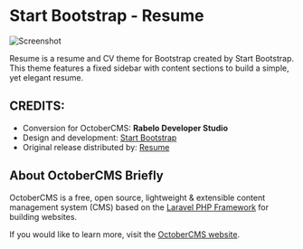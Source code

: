 Start Bootstrap - Resume
==========

![Screenshot](https://camo.githubusercontent.com/004c55aa6f76aa1e3eda11dea3cb0a913fea0ffc/68747470733a2f2f7374617274626f6f7473747261702e636f6d2f6173736574732f696d672f74656d706c617465732f726573756d652e6a7067)

Resume is a resume and CV theme for Bootstrap created by Start Bootstrap. This theme features a fixed sidebar with content sections to build a simple, yet elegant resume.

CREDITS:
--------
* Conversion for OctoberCMS: **Rabelo Developer Studio**
* Design and development: [Start Bootstrap](https://startbootstrap.com)
* Original release distributed by: [Resume](https://startbootstrap.com/template-overviews/resume)

About OctoberCMS Briefly
------------------------
OctoberCMS is a free, open source, lightweight & extensible content management system (CMS) based on the [Laravel PHP Framework](http://laravel.com/) for building websites.

If you would like to learn more, visit the [OctoberCMS website](http://octobercms.com/).
